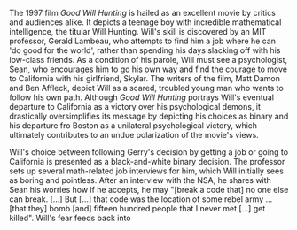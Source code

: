 The 1997 film *Good Will Hunting* is hailed as an excellent movie by critics and audiences alike. It depicts a teenage boy with incredible mathematical intelligence, the titular Will Hunting. Will's skill is discovered by an MIT professor, Gerald Lambeau, who attempts to find him a job where he can 'do good for the world', rather than spending his days slacking off with his low-class friends. As a condition of his parole, Will must see a psychologist, Sean, who encourages him to go his own way and find the courage to move to California with his girlfriend, Skylar. The writers of the film, Matt Damon and Ben Affleck, depict Will as a scared, troubled young man who wants to follow his own path. Although *Good Will Hunting* portrays Will's eventual departure to California as a victory over his psychological demons, it drastically oversimplifies its message by depicting his choices as binary and his departure fro Boston as a unilateral psychological victory, which ultimately contributes to an undue polarization of the movie's views.

Will's choice between following Gerry's decision by getting a job or going to California is presented as a black-and-white binary decision. The professor sets up several math-related job interviews for him, which Will initially sees as boring and pointless. After an interview with the NSA, he shares with Sean his worries how if he accepts, he may "\[break a code that\] no one else can break. [...] But [...] that code was the location of some rebel army ... [that they] bomb [and] fifteen hundred people that I never met [...] get killed". Will's fear feeds back into 